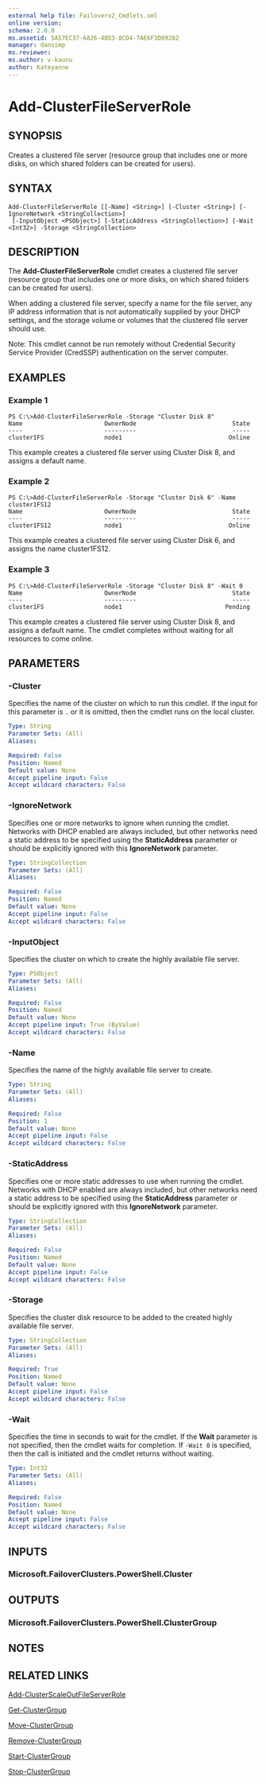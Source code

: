 ```yaml
---
external help file: Failoverv2_Cmdlets.xml
online version: 
schema: 2.0.0
ms.assetid: 5A57EC37-6A26-40D3-8CD4-7AE6F3D09282
manager: dansimp
ms.reviewer:
ms.author: v-kaunu
author: Kateyanne
---
```


# Add-ClusterFileServerRole

## SYNOPSIS
Creates a clustered file server (resource group that includes one or more disks, on which shared folders can be created for users).

## SYNTAX

```
Add-ClusterFileServerRole [[-Name] <String>] [-Cluster <String>] [-IgnoreNetwork <StringCollection>]
 [-InputObject <PSObject>] [-StaticAddress <StringCollection>] [-Wait <Int32>] -Storage <StringCollection>
```

## DESCRIPTION
The **Add-ClusterFileServerRole** cmdlet creates a clustered file server (resource group that includes one or more disks, on which shared folders can be created for users).

When adding a clustered file server, specify a name for the file server, any IP address information that is not automatically supplied by your DHCP settings, and the storage volume or volumes that the clustered file server should use.

Note: This cmdlet cannot be run remotely without Credential Security Service Provider (CredSSP) authentication on the server computer.

## EXAMPLES

### Example 1
```
PS C:\>Add-ClusterFileServerRole -Storage "Cluster Disk 8"
Name                       OwnerNode                           State 
----                       ---------                           ----- 
cluster1FS                 node1                              Online
```

This example creates a clustered file server using Cluster Disk 8, and assigns a default name.

### Example 2
```
PS C:\>Add-ClusterFileServerRole -Storage "Cluster Disk 6" -Name cluster1FS12
Name                       OwnerNode                           State 
----                       ---------                           ----- 
cluster1FS12               node1                              Online
```

This example creates a clustered file server using Cluster Disk 6, and assigns the name cluster1FS12.

### Example 3
```
PS C:\>Add-ClusterFileServerRole -Storage "Cluster Disk 8" -Wait 0
Name                       OwnerNode                           State 
----                       ---------                           ----- 
cluster1FS                 node1                             Pending
```

This example creates a clustered file server using Cluster Disk 8, and assigns a default name.
The cmdlet completes without waiting for all resources to come online.

## PARAMETERS

### -Cluster
Specifies the name of the cluster on which to run this cmdlet.
If the input for this parameter is `.` or it is omitted, then the cmdlet runs on the local cluster.

```yaml
Type: String
Parameter Sets: (All)
Aliases: 

Required: False
Position: Named
Default value: None
Accept pipeline input: False
Accept wildcard characters: False
```

### -IgnoreNetwork
Specifies one or more networks to ignore when running the cmdlet.
Networks with DHCP enabled are always included, but other networks need a static address to be specified using the **StaticAddress** parameter or should be explicitly ignored with this **IgnoreNetwork** parameter.

```yaml
Type: StringCollection
Parameter Sets: (All)
Aliases: 

Required: False
Position: Named
Default value: None
Accept pipeline input: False
Accept wildcard characters: False
```

### -InputObject
Specifies the cluster on which to create the highly available file server.

```yaml
Type: PSObject
Parameter Sets: (All)
Aliases: 

Required: False
Position: Named
Default value: None
Accept pipeline input: True (ByValue)
Accept wildcard characters: False
```

### -Name
Specifies the name of the highly available file server to create.

```yaml
Type: String
Parameter Sets: (All)
Aliases: 

Required: False
Position: 1
Default value: None
Accept pipeline input: False
Accept wildcard characters: False
```

### -StaticAddress
Specifies one or more static addresses to use when running the cmdlet.
Networks with DHCP enabled are always included, but other networks need a static address to be specified using the **StaticAddress** parameter or should be explicitly ignored with this **IgnoreNetwork** parameter.

```yaml
Type: StringCollection
Parameter Sets: (All)
Aliases: 

Required: False
Position: Named
Default value: None
Accept pipeline input: False
Accept wildcard characters: False
```

### -Storage
Specifies the cluster disk resource to be added to the created highly available file server.

```yaml
Type: StringCollection
Parameter Sets: (All)
Aliases: 

Required: True
Position: Named
Default value: None
Accept pipeline input: False
Accept wildcard characters: False
```

### -Wait
Specifies the time in seconds to wait for the cmdlet.
If the **Wait** parameter is not specified, then the cmdlet waits for completion.
If `-Wait 0` is specified, then the call is initiated and the cmdlet returns without waiting.

```yaml
Type: Int32
Parameter Sets: (All)
Aliases: 

Required: False
Position: Named
Default value: None
Accept pipeline input: False
Accept wildcard characters: False
```

## INPUTS

### Microsoft.FailoverClusters.PowerShell.Cluster

## OUTPUTS

### Microsoft.FailoverClusters.PowerShell.ClusterGroup

## NOTES

## RELATED LINKS

[Add-ClusterScaleOutFileServerRole](./Add-ClusterScaleOutFileServerRole.md)

[Get-ClusterGroup](./Get-ClusterGroup.md)

[Move-ClusterGroup](./Move-ClusterGroup.md)

[Remove-ClusterGroup](./Remove-ClusterGroup.md)

[Start-ClusterGroup](./Start-ClusterGroup.md)

[Stop-ClusterGroup](./Stop-ClusterGroup.md)

